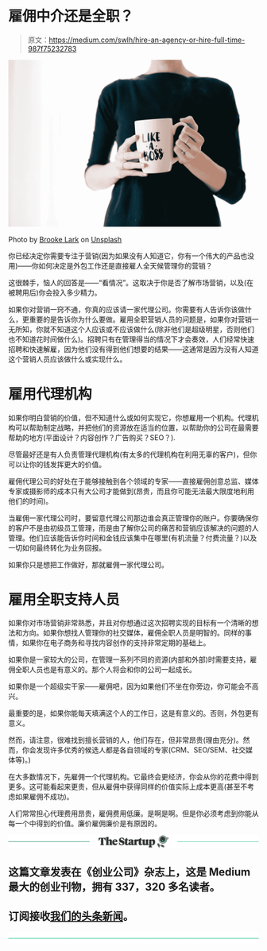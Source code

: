 # 雇佣中介还是全职？

> 原文：<https://medium.com/swlh/hire-an-agency-or-hire-full-time-987f75232783>

![](img/8f43cbfe24c2d68971a54d26b3eccfb8.png)

Photo by [Brooke Lark](https://unsplash.com/photos/nMffL1zjbw4?utm_source=unsplash&utm_medium=referral&utm_content=creditCopyText) on [Unsplash](https://unsplash.com/search/photos/hiring?utm_source=unsplash&utm_medium=referral&utm_content=creditCopyText)

你已经决定你需要专注于营销(因为如果没有人知道它，你有一个伟大的产品也没用)——你如何决定是外包工作还是直接雇人全天候管理你的营销？

这很棘手，恼人的回答是——“看情况”。这取决于你是否了解市场营销，以及(在被聘用后)你会投入多少精力。

如果你对营销一窍不通，你真的应该请一家代理公司。你需要有人告诉你该做什么，更重要的是告诉你为什么要做。雇用全职营销人员的问题是，如果你对营销一无所知，你就不知道这个人应该或不应该做什么(除非他们是超级明星，否则他们也不知道花时间做什么)。招聘只有在管理得当的情况下才会奏效，人们经常快速招聘和快速解雇，因为他们没有得到他们想要的结果——这通常是因为没有人知道这个营销人员应该做什么或实现什么。

# 雇用代理机构

如果你明白营销的价值，但不知道什么或如何实现它，你想雇用一个机构。代理机构可以帮助制定战略，并把他们的资源放在适当的位置，以帮助你的公司在最需要帮助的地方(平面设计？内容创作？广告购买？SEO？).

尽管最好还是有人负责管理代理机构(有太多的代理机构在利用无辜的客户)，但你可以让你的钱发挥更大的价值。

雇佣代理公司的好处在于能够接触到各个领域的专家——直接雇佣创意总监、媒体专家或摄影师的成本只有大公司才能做到(昂贵，而且你可能无法最大限度地利用他们的时间)。

当雇佣一家代理公司时，要留意代理公司那边谁会真正管理你的账户。你要确保你的客户不是由初级员工管理，而是由了解你公司的痛苦和营销应该解决的问题的人管理。他们应该能告诉你时间和金钱应该集中在哪里(有机流量？付费流量？)以及一切如何最终转化为业务回报。

如果你只是想把工作做好，那就雇佣一家代理公司。

# 雇用全职支持人员

如果你对市场营销非常熟悉，并且对你想通过这次招聘实现的目标有一个清晰的想法和方向。如果你想找人管理你的社交媒体，雇佣全职人员是明智的。同样的事情，如果你在电子商务和寻找内容创作的支持非常定期的基础上。

如果你是一家较大的公司，在管理一系列不同的资源(内部和外部)时需要支持，雇佣全职人员也是有意义的。那个人将会和你的公司一起成长。

如果你是一个超级实干家——雇佣吧，因为如果他们不坐在你旁边，你可能会不高兴。

最重要的是，如果你能每天填满这个人的工作日，这是有意义的。否则，外包更有意义。

然而，请注意，很难找到擅长营销的人，他们存在，但非常昂贵(理由充分)。然而，你会发现许多优秀的候选人都是各自领域的专家(CRM、SEO/SEM、社交媒体等)。)

在大多数情况下，先雇佣一个代理机构。它最终会更经济，你会从你的花费中得到更多。这可能看起来更贵，但从雇佣中获得同样的价值实际上成本更高(甚至不考虑如果雇佣不成功)。

人们常常担心代理费用昂贵，雇佣费用低廉。是啊是啊。但是你必须考虑到你能从每一个中得到的价值。廉价雇佣廉价是有原因的。

[![](img/308a8d84fb9b2fab43d66c117fcc4bb4.png)](https://medium.com/swlh)

## 这篇文章发表在《创业公司》杂志上，这是 Medium 最大的创业刊物，拥有 337，320 多名读者。

## 订阅接收[我们的头条新闻](http://growthsupply.com/the-startup-newsletter/)。

[![](img/b0164736ea17a63403e660de5dedf91a.png)](https://medium.com/swlh)